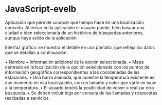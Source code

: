 # JavaScript-evelb
Aplicación que permite conocer que tiempo hace en una localización concreta. Al entrar en la aplicación el usuario puede, bien buscar una ciudad o bien seleccionarla de un histórico de búsquedas anteriores, aunque haya salido de la aplicación. 

Interfaz gráfica: se muestra el detalle en una pantalla, que refleja los datos que se detallan a continuación:

• Nombre
• Información adicional de la opción seleccionada.
• Mapa centrado en la localización de la opción seleccionada con los puntos
de información geográfica correspondientes a las coordenadas de las
estaciones.
• Una barra animada, que muestre la temperatura existente en ese
momento en esa localización, con un tamaño y color que varíe en base
a la temperatura.
• El usuario tendrá la posibilidad de volver a realizar otra búsqueda.
• Se deben incluir logs por consola de las llamadas y respuestas realizadas
a servicios.
